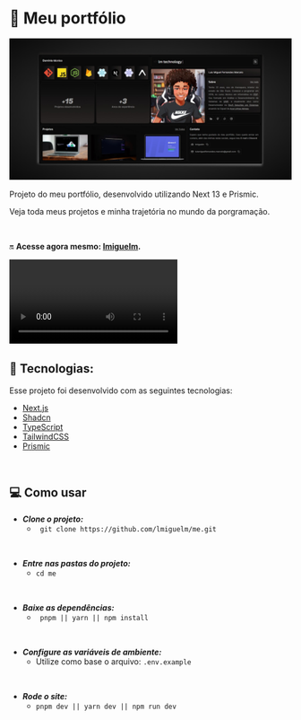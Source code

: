# 🏅 Meu portfólio

![me](.github/thumb.jpeg)

Projeto do meu portfólio, desenvolvido utilizando Next 13 e Prismic.

Veja toda meus projetos e minha trajetória no mundo da porgramação.

<br>

🔛 **Acesse agora mesmo: [lmiguelm](https://lmiguelm.com).**


[<video src=".github/upload-ai.mp4" controls="controls"></video>](https://github.com/lmiguelm/me/assets/47677312/c7e8ba65-f2bd-4304-ae1d-014faad84646)


## 🚀 Tecnologias:

Esse projeto foi desenvolvido com as seguintes tecnologias:

- [Next.js](https://vitejs.dev/)
- [Shadcn](https://ui.shadcn.com/)
- [TypeScript](https://www.typescriptlang.org/)
- [TailwindCSS](https://tailwindui.com/)
- [Prismic](https://prismic.io/)

<br>

## 💻 Como usar

- **_Clone o projeto:_**
  - ` git clone https://github.com/lmiguelm/me.git`

<br>

- **_Entre nas pastas do projeto:_**
  - `cd me`

<br>

- **_Baixe as dependências:_**
  - ` pnpm || yarn || npm install`

<br>

- **_Configure as variáveis de ambiente:_**
  - Utilize como base o arquivo: `.env.example`

<br>

- **_Rode o site:_**
  - `pnpm dev || yarn dev || npm run dev`
